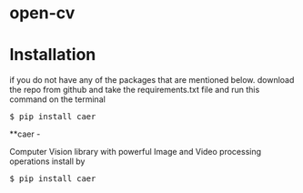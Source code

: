# open-cv

# Installation

if you do not have any of the packages that are mentioned below.
download the repo from github and take the requirements.txt file and run this command on the terminal
<pre>$ pip install caer</pre>

**caer - 

Computer Vision library with powerful Image and Video processing operations
install by 
<pre>$ pip install caer</pre>

